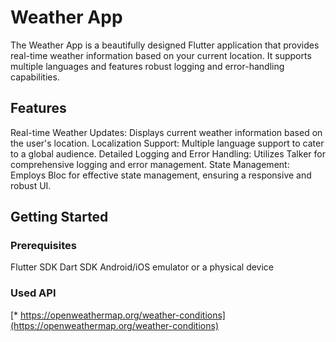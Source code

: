 # Weather App

The Weather App is a beautifully designed Flutter application that provides real-time weather information based on your current location. It supports multiple languages and features robust logging and error-handling capabilities.

## Features

Real-time Weather Updates: Displays current weather information based on the user's location.
Localization Support: Multiple language support to cater to a global audience.
Detailed Logging and Error Handling: Utilizes Talker for comprehensive logging and error management.
State Management: Employs Bloc for effective state management, ensuring a responsive and robust UI.

## Getting Started

### Prerequisites

Flutter SDK
Dart SDK
Android/iOS emulator or a physical device

### Used API

[* https://openweathermap.org/weather-conditions](https://openweathermap.org/weather-conditions)
